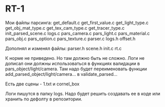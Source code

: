 # RT-1
Мои файлы парсинга: get_default.c get_first_value.c get_light_type.c  get_obj_mat_type.c  get_tex_cam_type.c  get_tracer_type.c
                    init_parsed_scene.c logs.c  pars_camera.c pars_light.c  pars_material.c pars_obj.c  pars_option.c pars_texture.c
                    parser.c  logs.h  offset.h

Дополнял и изменял файлы: parser.h  scene.h init.c  rt.c

К норме не приведено. Но там должно быть не сложно. Логи не дописал они должны использоваться в функциях валидации в pars_object/light/camera. Там надо будет
переименовать функции add_parsed_object/light/camera... в validate_parsed...

Есть две сцены - 1.txt и cornel_box

Логи пишутся в папку logs. Надо будет решить создавать ее в коде или хранить по дефолту в репозитории.
